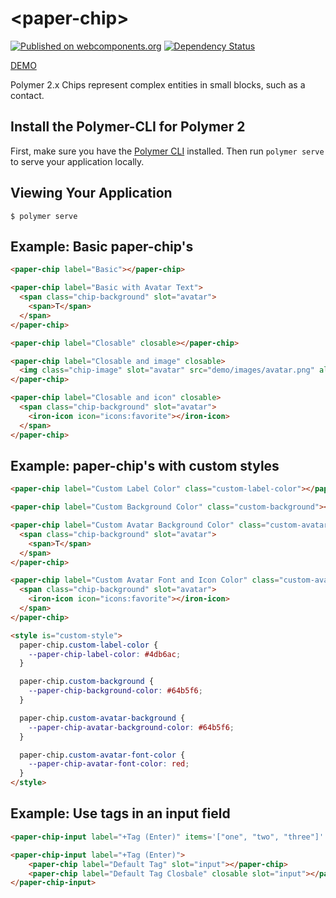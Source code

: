 # \<paper-chip\>

[![Published on webcomponents.org](https://img.shields.io/badge/webcomponents.org-published-blue.svg?style=flat-square)](https://www.webcomponents.org/element/ThomasCybulski/paper-chip) [![Dependency Status](https://gemnasium.com/badges/github.com/ThomasCybulski/paper-chip.svg)](https://gemnasium.com/github.com/ThomasCybulski/paper-chip)

[DEMO](https://thomascybulski.github.io/paper-chip/demo/index.html)

Polymer 2.x Chips represent complex entities in small blocks, such as a contact.

## Install the Polymer-CLI for Polymer 2

First, make sure you have the [Polymer CLI](https://www.npmjs.com/package/polymer-cli) installed. Then run `polymer serve` to serve your application locally.

## Viewing Your Application

```
$ polymer serve
```

## Example: Basic paper-chip's

<!---
```
<custom-element-demo>
  <template>
    <script src="../webcomponentsjs/webcomponents-lite.js"></script>
    <script src="../polymer/polymer.js"></script>
    
    <link rel="import" href="paper-chip.html">
    <next-code-block></next-code-block>
  </template>
</custom-element-demo>
```
-->
```html
<paper-chip label="Basic"></paper-chip>

<paper-chip label="Basic with Avatar Text">
  <span class="chip-background" slot="avatar">
    <span>T</span>
  </span>
</paper-chip>

<paper-chip label="Closable" closable></paper-chip>

<paper-chip label="Closable and image" closable>
  <img class="chip-image" slot="avatar" src="demo/images/avatar.png" alt="Contact Person">
</paper-chip>

<paper-chip label="Closable and icon" closable>
  <span class="chip-background" slot="avatar">
    <iron-icon icon="icons:favorite"></iron-icon>
  </span>
</paper-chip>
```

## Example: paper-chip's with custom styles

<!---
```
<custom-element-demo>
  <template>
    <script src="../webcomponentsjs/webcomponents-lite.js"></script>
    <script src="../polymer/polymer.js"></script>
    
    <link rel="import" href="paper-chip.html">
    <next-code-block></next-code-block>
  </template>
</custom-element-demo>
```
-->
```html
<paper-chip label="Custom Label Color" class="custom-label-color"></paper-chip>

<paper-chip label="Custom Background Color" class="custom-background"></paper-chip>

<paper-chip label="Custom Avatar Background Color" class="custom-avatar-background">
  <span class="chip-background" slot="avatar">
    <span>T</span>
  </span>
</paper-chip>

<paper-chip label="Custom Avatar Font and Icon Color" class="custom-avatar-font-color">
  <span class="chip-background" slot="avatar">
    <iron-icon icon="icons:favorite"></iron-icon>
  </span>
</paper-chip>

<style is="custom-style">
  paper-chip.custom-label-color {
    --paper-chip-label-color: #4db6ac;
  }

  paper-chip.custom-background {
    --paper-chip-background-color: #64b5f6;
  }

  paper-chip.custom-avatar-background {
    --paper-chip-avatar-background-color: #64b5f6;
  }

  paper-chip.custom-avatar-font-color {
    --paper-chip-avatar-font-color: red;
  }
</style>
```

## Example: Use tags in an input field

<!---
```
<custom-element-demo>
  <template>
    <script src="../webcomponentsjs/webcomponents-lite.js"></script>
    <script src="../polymer/polymer.js"></script>
    
    <link rel="import" href="paper-chip-input.html">
    <link rel="import" href="paper-chip.html">
    <next-code-block></next-code-block>
  </template>
</custom-element-demo>
```
-->
```html
<paper-chip-input label="+Tag (Enter)" items='["one", "two", "three"]' closable></paper-chip-input>

<paper-chip-input label="+Tag (Enter)">
    <paper-chip label="Default Tag" slot="input"></paper-chip>
    <paper-chip label="Default Tag Closbale" closable slot="input"></paper-chip>
</paper-chip-input>
```


